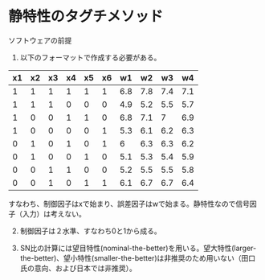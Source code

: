 # 静特性のタグチメソッド

ソフトウェアの前提

1. 以下のフォーマットで作成する必要がある。

| x1 | x2 | x3 | x4 | x5 | x6 | w1  | w2  | w3  | w4  |
| -- | -- | -- | -- | -- | -- | --- | --- | --- | --- |
| 1  | 1  | 1  | 1  | 1  | 1  | 6.8 | 7.8 | 7.4 | 7.1 |
| 1  | 1  | 1  | 0  | 0  | 0  | 4.9 | 5.2 | 5.5 | 5.7 |
| 1  | 0  | 0  | 1  | 1  | 0  | 6.8 | 7.1 | 7   | 6.9 |
| 1  | 0  | 0  | 0  | 0  | 1  | 5.3 | 6.1 | 6.2 | 6.3 |
| 0  | 1  | 0  | 1  | 0  | 1  | 6   | 6.3 | 6.3 | 6.2 |
| 0  | 1  | 0  | 0  | 1  | 0  | 5.1 | 5.3 | 5.4 | 5.9 |
| 0  | 0  | 1  | 1  | 0  | 0  | 5.2 | 5.5 | 5.5 | 5.8 |
| 0  | 0  | 1  | 0  | 1  | 1  | 6.1 | 6.7 | 6.7 | 6.4 |

すなわち、制御因子はxで始まり、誤差因子はwで始まる。静特性なので信号因子（入力）は考えない。

2. 制御因子は２水準、すなわち0と1から成る。

3. SN比の計算には望目特性(nominal-the-better)を用いる。望大特性(larger-the-better)、望小特性(smaller-the-better)は非推奨のため用いない（田口氏の意向、および日本では非推奨）。